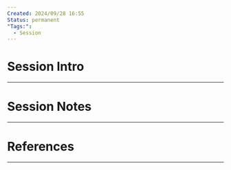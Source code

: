 ```yaml
---
Created: 2024/09/28 16:55
Status: permanent
"Tags:":
  - Session
---
```

# Session Intro
---

# Session Notes
---

# References
---
